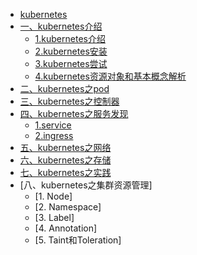 * [kubernetes](README.md)
* [一、kubernetes介绍](part01/README.md)
  * [1.kubernetes介绍](part01/chapter01.md)
  * [2.kubernetes安装](part01/chapter02.md)
  * [3.kubernetes尝试](part01/chapter03.md)
  * [4.kubernetes资源对象和基本概念解析](part01/chapter04.md)
* [二、kubernetes之pod](part02/README.md)
* [三、kubernetes之控制器](part03/README.md)
* [四、kubernetes之服务发现](part04/README.md)
    * [1.service](part04/chapter01.md)
    * [2.ingress](part04/chapter02.md)
* [五、kubernetes之网络](part05/README.md)
* [六、kubernetes之存储](part06/README.md)
* [七、kubernetes之实践](part07/README.md)
* [八、kubernetes之集群资源管理]
    * [1. Node]
    * [2. Namespace]
    * [3. Label]
    * [4. Annotation]
    * [5. Taint和Toleration]
